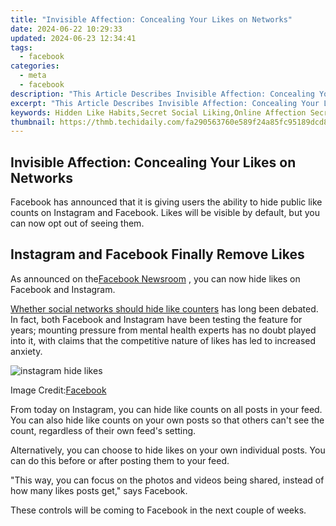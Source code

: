 ```yaml
---
title: "Invisible Affection: Concealing Your Likes on Networks"
date: 2024-06-22 10:29:33
updated: 2024-06-23 12:34:41
tags:
  - facebook
categories:
  - meta
  - facebook
description: "This Article Describes Invisible Affection: Concealing Your Likes on Networks"
excerpt: "This Article Describes Invisible Affection: Concealing Your Likes on Networks"
keywords: Hidden Like Habits,Secret Social Liking,Online Affection Secrecy,Stealthy Likes On Social,Concealed Network Approvals,Invisible Social Endorsement,Unseen Profile Appreciation
thumbnail: https://thmb.techidaily.com/fa290563760e589f24a85fc95189dcd8b9293ad6203d8af2e7f7aed06726e6d2.jpg
---
```


## Invisible Affection: Concealing Your Likes on Networks

 Facebook has announced that it is giving users the ability to hide public like counts on Instagram and Facebook. Likes will be visible by default, but you can now opt out of seeing them.

## Instagram and Facebook Finally Remove Likes

 As announced on the[Facebook Newsroom](https://about.fb.com/news/2021/05/giving-people-more-control/) , you can now hide likes on Facebook and Instagram.

[Whether social networks should hide like counters](https://www.makeuseof.com/should-instagram-hide-number-of-likes/) has long been debated. In fact, both Facebook and Instagram have been testing the feature for years; mounting pressure from mental health experts has no doubt played into it, with claims that the competitive nature of likes has led to increased anxiety.

![instagram hide likes](https://static1.makeuseofimages.com/wordpress/wp-content/uploads/2021/05/instagram-hide-likes.png)

 Image Credit:[Facebook](https://about.fb.com/news/2021/05/giving-people-more-control/)

 From today on Instagram, you can hide like counts on all posts in your feed. You can also hide like counts on your own posts so that others can't see the count, regardless of their own feed's setting.

 Alternatively, you can choose to hide likes on your own individual posts. You can do this before or after posting them to your feed.

 "This way, you can focus on the photos and videos being shared, instead of how many likes posts get," says Facebook.

 These controls will be coming to Facebook in the next couple of weeks.


<ins class="adsbygoogle"
     style="display:block"
     data-ad-format="autorelaxed"
     data-ad-client="ca-pub-7571918770474297"
     data-ad-slot="1223367746"></ins>



<ins class="adsbygoogle"
     style="display:block"
     data-ad-client="ca-pub-7571918770474297"
     data-ad-slot="8358498916"
     data-ad-format="auto"
     data-full-width-responsive="true"></ins>
